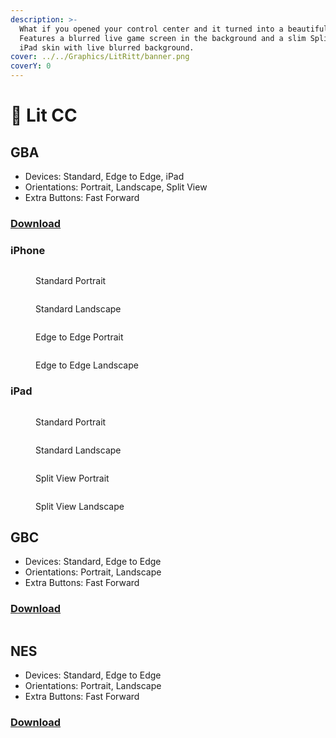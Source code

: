 ```yaml
---
description: >-
  What if you opened your control center and it turned into a beautiful skin?
  Features a blurred live game screen in the background and a slim Split View
  iPad skin with live blurred background.
cover: ../../Graphics/LitRitt/banner.png
coverY: 0
---
```


# 🍎 Lit CC

## GBA

* Devices: Standard, Edge to Edge, iPad
* Orientations: Portrait, Landscape, Split View
* Extra Buttons: Fast Forward

### [Download](../../Skins/LitRitt/Lit-CC/GBA/skin.deltaskin)

### iPhone

<div>

<figure><img src="../../Skins/LitRitt/Lit-CC/GBA/Previews/iphone-portrait.png" alt=""><figcaption><p>Standard Portrait</p></figcaption></figure>

 

<figure><img src="../../Skins/LitRitt/Lit-CC/GBA/Previews/iphone-landscape.png" alt=""><figcaption><p>Standard Landscape</p></figcaption></figure>

 

<figure><img src="../../Skins/LitRitt/Lit-CC/GBA/Previews/iphone-e2e-portrait.png" alt=""><figcaption><p>Edge to Edge Portrait</p></figcaption></figure>

 

<figure><img src="../../Skins/LitRitt/Lit-CC/GBA/Previews/iphone-e2e-landscape.png" alt=""><figcaption><p>Edge to Edge Landscape</p></figcaption></figure>

</div>

### iPad

<div>

<figure><img src="../../Skins/LitRitt/Lit-CC/GBA/Previews/ipad-portrait.png" alt=""><figcaption><p>Standard Portrait</p></figcaption></figure>

 

<figure><img src="../../Skins/LitRitt/Lit-CC/GBA/Previews/ipad-landscape.png" alt=""><figcaption><p>Standard Landscape</p></figcaption></figure>

 

<figure><img src="../../Skins/LitRitt/Lit-CC/GBA/Previews/ipad-split-portrait.png" alt=""><figcaption><p>Split View Portrait</p></figcaption></figure>

 

<figure><img src="../../Skins/LitRitt/Lit-CC/GBA/Previews/ipad-split-landscape.png" alt=""><figcaption><p>Split View Landscape</p></figcaption></figure>

</div>

## GBC

* Devices: Standard, Edge to Edge
* Orientations: Portrait, Landscape
* Extra Buttons: Fast Forward

### [Download](../../Skins/LitRitt/Lit-CC/GBC/skin.deltaskin)

<figure><img src="../../Skins/LitRitt/Lit-CC/GBC/image.png" alt=""><figcaption></figcaption></figure>

## NES

* Devices: Standard, Edge to Edge
* Orientations: Portrait, Landscape
* Extra Buttons: Fast Forward

### [Download](../../Skins/LitRitt/Lit-CC/NES/skin.deltaskin)

<figure><img src="../../Skins/LitRitt/Lit-CC/NES/image.png" alt=""><figcaption></figcaption></figure>
